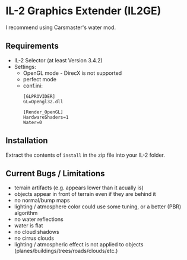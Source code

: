 # IL-2 Graphics Extender (IL2GE)

I recommend using Carsmaster's water mod.

## Requirements
- IL-2 Selector (at least Version 3.4.2)
- Settings:
   - OpenGL mode - DirecX is not supported
   - perfect mode
   - conf.ini:
      ```
      [GLPROVIDER]
      GL=Opengl32.dll
      ```
      ```
      [Render_OpenGL]  
      HardwareShaders=1  
      Water=0
      ```

## Installation
Extract the contents of `install` in the zip file into your IL-2 folder.

## Current Bugs / Limitations
- terrain artifacts (e.g. appears lower than it acually is)
- objects appear in front of terrain even if they are behind it
- no normal/bump maps
- lighting / atmosphere color could use some tuning, or a better (PBR) algorithm
- no water reflections
- water is flat
- no cloud shadows
- no cirrus clouds
- lighting / atmospheric effect is not applied to objects (planes/buildings/trees/roads/clouds/etc.)
